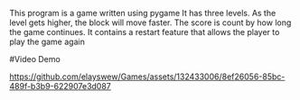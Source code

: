 This program is a game written using pygame
It has three levels. As the level gets higher, the block will move faster.
The score is count by how long the game continues.
It contains a restart feature that allows the player to play the game again

#Video Demo

https://github.com/elayswew/Games/assets/132433006/8ef26056-85bc-489f-b3b9-622907e3d087

